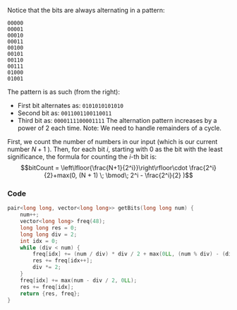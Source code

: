Notice that the bits are always alternating in a pattern:
```
00000
00001
00010
00011
00100
00101
00110
00111
01000
01001
```
The pattern is as such (from the right):
* First bit alternates as: `0101010101010`
* Second bit as: `0011001100110011`
* Third bit as: `0000111100001111`
The alternation pattern increases by a power of 2 each time.
Note: We need to handle remainders of a cycle. 

First, we count the number of numbers in our input (which is our current number $N+1$ ). Then, for each bit $i$, starting with 0 as the bit with the least significance, the formula for counting the $i$-th bit is:
$$bitCount = \left\lfloor{\frac{N+1}{2^i}}\right\rfloor\cdot \frac{2^i}{2}+max(0, (N + 1) \; \bmod\; 2^i - \frac{2^i}{2} )$$

### Code
```cpp
pair<long long, vector<long long>> getBits(long long num) {
	num++;
	vector<long long> freq(48);
	long long res = 0;
	long long div = 2;
	int idx = 0;
	while (div < num) {
		freq[idx] += (num / div) * div / 2 + max(0LL, (num % div) - (div / 2));
		res += freq[idx++];
		div *= 2;
	}
	freq[idx] += max(num - div / 2, 0LL);
	res += freq[idx];
	return {res, freq};
}
```
